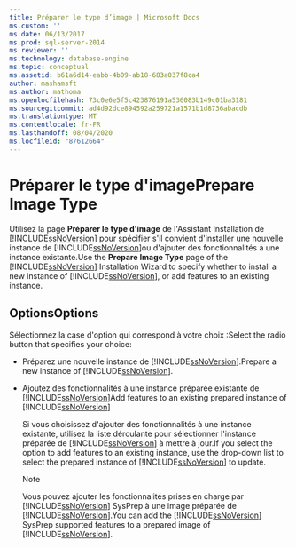 ```yaml
---
title: Préparer le type d’image | Microsoft Docs
ms.custom: ''
ms.date: 06/13/2017
ms.prod: sql-server-2014
ms.reviewer: ''
ms.technology: database-engine
ms.topic: conceptual
ms.assetid: b61a6d14-eabb-4b09-ab18-683a037f8ca4
author: mashamsft
ms.author: mathoma
ms.openlocfilehash: 73c0e6e5f5c423876191a536083b149c01ba3181
ms.sourcegitcommit: ad4d92dce894592a259721a1571b1d8736abacdb
ms.translationtype: MT
ms.contentlocale: fr-FR
ms.lasthandoff: 08/04/2020
ms.locfileid: "87612664"
---
```

# <a name="prepare-image-type"></a><span data-ttu-id="363ab-102">Préparer le type d'image</span><span class="sxs-lookup"><span data-stu-id="363ab-102">Prepare Image Type</span></span>
  <span data-ttu-id="363ab-103">Utilisez la page **Préparer le type d'image** de l'Assistant Installation de [!INCLUDE[ssNoVersion](../../includes/ssnoversion-md.md)] pour spécifier s'il convient d'installer une nouvelle instance de [!INCLUDE[ssNoVersion](../../includes/ssnoversion-md.md)]ou d'ajouter des fonctionnalités à une instance existante.</span><span class="sxs-lookup"><span data-stu-id="363ab-103">Use the **Prepare Image Type** page of the [!INCLUDE[ssNoVersion](../../includes/ssnoversion-md.md)] Installation Wizard to specify whether to install a new instance of [!INCLUDE[ssNoVersion](../../includes/ssnoversion-md.md)], or add features to an existing instance.</span></span>  
  
## <a name="options"></a><span data-ttu-id="363ab-104">Options</span><span class="sxs-lookup"><span data-stu-id="363ab-104">Options</span></span>  
 <span data-ttu-id="363ab-105">Sélectionnez la case d'option qui correspond à votre choix :</span><span class="sxs-lookup"><span data-stu-id="363ab-105">Select the radio button that specifies your choice:</span></span>  
  
-   <span data-ttu-id="363ab-106">Préparez une nouvelle instance de [!INCLUDE[ssNoVersion](../../includes/ssnoversion-md.md)].</span><span class="sxs-lookup"><span data-stu-id="363ab-106">Prepare a new instance of [!INCLUDE[ssNoVersion](../../includes/ssnoversion-md.md)].</span></span>  
  
-   <span data-ttu-id="363ab-107">Ajoutez des fonctionnalités à une instance préparée existante de [!INCLUDE[ssNoVersion](../../includes/ssnoversion-md.md)]</span><span class="sxs-lookup"><span data-stu-id="363ab-107">Add features to an existing prepared instance of [!INCLUDE[ssNoVersion](../../includes/ssnoversion-md.md)]</span></span>  
  
     <span data-ttu-id="363ab-108">Si vous choisissez d'ajouter des fonctionnalités à une instance existante, utilisez la liste déroulante pour sélectionner l'instance préparée de [!INCLUDE[ssNoVersion](../../includes/ssnoversion-md.md)] à mettre à jour.</span><span class="sxs-lookup"><span data-stu-id="363ab-108">If you select the option to add features to an existing instance, use the drop-down list to select the prepared instance of [!INCLUDE[ssNoVersion](../../includes/ssnoversion-md.md)] to update.</span></span>  
  
    > [!NOTE]  
    >  <span data-ttu-id="363ab-109">Vous pouvez ajouter les fonctionnalités prises en charge par [!INCLUDE[ssNoVersion](../../includes/ssnoversion-md.md)] SysPrep à une image préparée de [!INCLUDE[ssNoVersion](../../includes/ssnoversion-md.md)].</span><span class="sxs-lookup"><span data-stu-id="363ab-109">You can add the [!INCLUDE[ssNoVersion](../../includes/ssnoversion-md.md)] SysPrep supported features to a prepared image of [!INCLUDE[ssNoVersion](../../includes/ssnoversion-md.md)].</span></span>  
  
  
